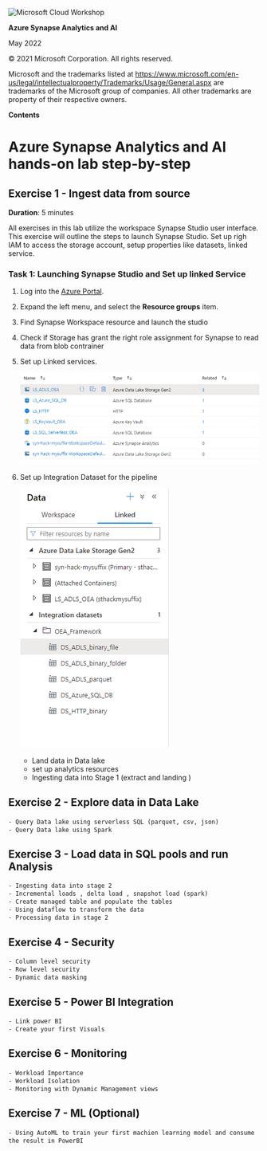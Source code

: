 ![Microsoft Cloud Workshop](https://github.com/Microsoft/MCW-Template-Cloud-Workshop/raw/main/Media/ms-cloud-workshop.png "Microsoft Cloud Workshops")

**Azure Synapse Analytics and AI**

<div class="MCWHeader3">
May 2022
</div>

© 2021 Microsoft Corporation. All rights reserved.

Microsoft and the trademarks listed at <https://www.microsoft.com/en-us/legal/intellectualproperty/Trademarks/Usage/General.aspx> are trademarks of the Microsoft group of companies. All other trademarks are property of their respective owners.

**Contents** 

# Azure Synapse Analytics and AI hands-on lab step-by-step

## Exercise 1 - Ingest data from source 

**Duration**: 5 minutes

All exercises in this lab utilize the workspace Synapse Studio user interface. This exercise will outline the steps to launch Synapse Studio. Set up righ IAM to access the storage account, setup properties like datasets, linked service. 

### Task 1: Launching Synapse Studio and Set up linked Service 

1. Log into the [Azure Portal](https://portal.azure.com).

2. Expand the left menu, and select the **Resource groups** item.

3. Find Synapse Workspace resource and launch the studio 

4. Check if Storage has grant the right role assignment for Synapse to read data from blob contrainer

5. Set up Linked services.

    ![Linked service example](media/hackathon/Linked%20Service.png "Synapse Linked Service Example")

6. Set up Integration Dataset for the pipeline 

    ![Integration Dataset example](media/hackathon/integration%20dataset.png "Synapse Integration Dataset Example")


    - Land data in Data lake
    - set up analytics resources
    - Ingesting data into Stage 1 (extract and landing )

## Exercise 2 - Explore data in Data Lake 
    - Query Data lake using serverless SQL (parquet, csv, json)
    - Query Data lake using Spark

## Exercise 3 - Load data in SQL pools and run Analysis 
    - Ingesting data into stage 2
    - Incremental loads , delta load , snapshot load (spark)
    - Create managed table and populate the tables 
    - Using dataflow to transform the data
    - Processing data in stage 2

## Exercise 4 - Security 
    - Column level security
    - Row level security
    - Dynamic data masking

## Exercise 5 - Power BI Integration
    - Link power BI 
    - Create your first Visuals 

## Exercise 6 - Monitoring 
    - Workload Importance
    - Workload Isolation
    - Monitoring with Dynamic Management views

## Exercise 7 - ML (Optional)
    - Using AutoML to train your first machien learning model and consume the result in PowerBI 
